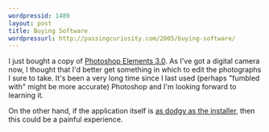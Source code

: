 ```yaml
---
wordpressid: 1489
layout: post
title: Buying Software
wordpressurl: http://passingcuriosity.com/2005/buying-software/
---
```

I just bought a copy of <a href="http://www.pacific.adobe.com/products/photoshopelmac/main.html?c=au">Photoshop Elements 3.0</a>. As I've got a digital camera now, I thought that I'd better get something in which to <emph>edit</emph> the photographs I sure to take. It's been a very long time since I last used (perhaps "fumbled with" might be more accurate) Photoshop and I'm looking forward to learning it.

On the other hand, if the application itself is <a href="http://www.adobe.com/support/techdocs/327575.html">as dodgy as the installer</a>, then this could be a painful experience.
